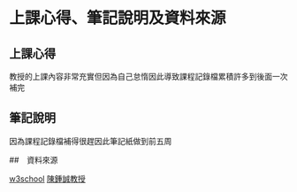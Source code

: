 # 上課心得、筆記說明及資料來源
## 上課心得 

教授的上課內容非常充實但因為自己怠惰因此導致課程記錄檔累積許多到後面一次補完

## 筆記說明

因為課程記錄檔補得很趕因此筆記紙做到前五周

##　資料來源

[w3school](https://www.w3schools.com/)
[陳鍾誠教授](https://programmermedia.org/root/%E9%99%B3%E9%8D%BE%E8%AA%A0/)
